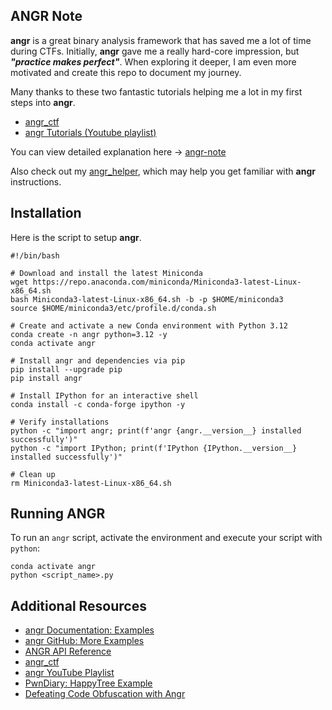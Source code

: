 ## ANGR Note

**angr** is a great binary analysis framework that has saved me a lot of time during CTFs. Initially, **angr** gave me a really hard-core impression, but ***"practice makes perfect"***. When exploring it deeper, I am even more motivated and create this repo to document my journey. 

Many thanks to these two fantastic tutorials helping me a lot in my first steps into **angr**.
- [angr_ctf](https://github.com/jakespringer/angr_ctf)
- [angr Tutorials (Youtube playlist)](https://www.youtube.com/playlist?list=PL-nPhof8EyrGKytps3g582KNiJyIAOtBG)

You can view detailed explanation here &#x2192; <a href="https://d7rub1k.github.io/blog/angr-note/" target="_blank">angr-note</a>

Also check out my [angr_helper](./angr_helper.md), which may help you get familiar with **angr** instructions.

## Installation

Here is the script to setup **angr**.

```shell
#!/bin/bash

# Download and install the latest Miniconda
wget https://repo.anaconda.com/miniconda/Miniconda3-latest-Linux-x86_64.sh
bash Miniconda3-latest-Linux-x86_64.sh -b -p $HOME/miniconda3
source $HOME/miniconda3/etc/profile.d/conda.sh

# Create and activate a new Conda environment with Python 3.12
conda create -n angr python=3.12 -y
conda activate angr

# Install angr and dependencies via pip
pip install --upgrade pip
pip install angr

# Install IPython for an interactive shell
conda install -c conda-forge ipython -y

# Verify installations
python -c "import angr; print(f'angr {angr.__version__} installed successfully')"
python -c "import IPython; print(f'IPython {IPython.__version__} installed successfully')"

# Clean up
rm Miniconda3-latest-Linux-x86_64.sh
```

## Running ANGR

To run an `angr` script, activate the environment and execute your script with `python`:

```shell
conda activate angr
python <script_name>.py
```

## Additional Resources

- [angr Documentation: Examples](https://docs.angr.io/examples)
- [angr GitHub: More Examples](https://github.com/angr/angr-doc/blob/master/docs/more-examples.md)
- [ANGR API Reference](https://docs.angr.io/en/latest/api.html)
- [angr_ctf](https://github.com/jakespringer/angr_ctf)
- [angr YouTube Playlist](https://www.youtube.com/playlist?list=PL-nPhof8EyrGKytps3g582KNiJyIAOtBG)
- [PwnDiary: HappyTree Example](https://pwndiary.com/0ctf-2020-happytree)
- [Defeating Code Obfuscation with Angr](https://napongizero.github.io/blog/Defeating-Code-Obfuscation-with-Angr)
